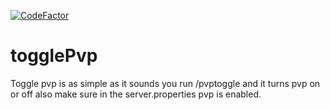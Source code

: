[![CodeFactor](https://www.codefactor.io/repository/github/literallypurple/togglepvp/badge)](https://www.codefactor.io/repository/github/literallypurple/togglepvp)

# togglePvp
Toggle pvp is as simple as it sounds you run /pvptoggle and it turns pvp on or off also make sure in the server.properties pvp is enabled.
